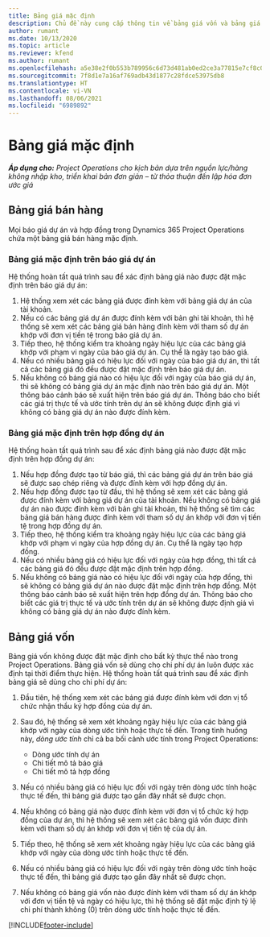 ```yaml
---
title: Bảng giá mặc định
description: Chủ đề này cung cấp thông tin về bảng giá vốn và bảng giá bán hàng mặc định trong Project Operations.
author: rumant
ms.date: 10/13/2020
ms.topic: article
ms.reviewer: kfend
ms.author: rumant
ms.openlocfilehash: a5e38e2f0b553b789956c6d73d481ab0ed2ce3a77815e7cf8c058a0b4666c558
ms.sourcegitcommit: 7f8d1e7a16af769adb43d1877c28fdce53975db8
ms.translationtype: HT
ms.contentlocale: vi-VN
ms.lasthandoff: 08/06/2021
ms.locfileid: "6989892"
---
```

# <a name="default-price-lists"></a>Bảng giá mặc định

_**Áp dụng cho:** Project Operations cho kịch bản dựa trên nguồn lực/hàng không nhập kho, triển khai bản đơn giản – từ thỏa thuận đến lập hóa đơn ước giá_

## <a name="sales-price-lists"></a>Bảng giá bán hàng

Mọi báo giá dự án và hợp đồng trong Dynamics 365 Project Operations chứa một bảng giá bán hàng mặc định. 

### <a name="price-list-default-on-project-quotes"></a>Bảng giá mặc định trên báo giá dự án
Hệ thống hoàn tất quá trình sau để xác định bảng giá nào được đặt mặc định trên báo giá dự án:

1. Hệ thống xem xét các bảng giá được đính kèm với bảng giá dự án của tài khoản. 
2. Nếu có các bảng giá dự án được đính kèm với bản ghi tài khoản, thì hệ thống sẽ xem xét các bảng giá bán hàng đính kèm với tham số dự án khớp với đơn vị tiền tệ trong báo giá dự án.
3. Tiếp theo, hệ thống kiểm tra khoảng ngày hiệu lực của các bảng giá khớp với phạm vi ngày của báo giá dự án. Cụ thể là ngày tạo báo giá.
4. Nếu có nhiều bảng giá có hiệu lực đối với ngày của báo giá dự án, thì tất cả các bảng giá đó đều được đặt mặc định trên báo giá dự án.
5. Nếu không có bảng giá nào có hiệu lực đối với ngày của báo giá dự án, thì sẽ không có bảng giá dự án mặc định nào trên báo giá dự án. Một thông báo cảnh báo sẽ xuất hiện trên báo giá dự án. Thông báo cho biết các giá trị thực tế và ước tính trên dự án sẽ không được định giá vì không có bảng giá dự án nào được đính kèm.

### <a name="price-list-default-on-project-contracts"></a>Bảng giá mặc định trên hợp đồng dự án 
Hệ thống hoàn tất quá trình sau để xác định bảng giá nào được đặt mặc định trên hợp đồng dự án:

1. Nếu hợp đồng được tạo từ báo giá, thì các bảng giá dự án trên báo giá sẽ được sao chép riêng và được đính kèm với hợp đồng dự án.
2. Nếu hợp đồng được tạo từ đầu, thì hệ thống sẽ xem xét các bảng giá được đính kèm với bảng giá dự án của tài khoản. Nếu không có bảng giá dự án nào được đính kèm với bản ghi tài khoản, thì hệ thống sẽ tìm các bảng giá bán hàng được đính kèm với tham số dự án khớp với đơn vị tiền tệ trong hợp đồng dự án.
4. Tiếp theo, hệ thống kiểm tra khoảng ngày hiệu lực của các bảng giá khớp với phạm vi ngày của hợp đồng dự án. Cụ thể là ngày tạo hợp đồng.
5. Nếu có nhiều bảng giá có hiệu lực đối với ngày của hợp đồng, thì tất cả các bảng giá đó đều được đặt mặc định trên hợp đồng.
6. Nếu không có bảng giá nào có hiệu lực đối với ngày của hợp đồng, thì sẽ không có bảng giá dự án nào được đặt mặc định trên hợp đồng. Một thông báo cảnh báo sẽ xuất hiện trên hợp đồng dự án. Thông báo cho biết các giá trị thực tế và ước tính trên dự án sẽ không được định giá vì không có bảng giá dự án nào được đính kèm.

## <a name="cost-price-lists"></a>Bảng giá vốn

Bảng giá vốn không được đặt mặc định cho bất kỳ thực thể nào trong Project Operations. Bảng giá vốn sẽ dùng cho chi phí dự án luôn được xác định tại thời điểm thực hiện. Hệ thống hoàn tất quá trình sau để xác định bảng giá sẽ dùng cho chi phí dự án:

1. Đầu tiên, hệ thống xem xét các bảng giá được đính kèm với đơn vị tổ chức nhận thầu ký hợp đồng của dự án.
2. Sau đó, hệ thống sẽ xem xét khoảng ngày hiệu lực của các bảng giá khớp với ngày của dòng ước tính hoặc thực tế đến. Trong tình huống này, *dòng ước tính* chỉ cả ba bối cảnh ước tính trong Project Operations:

    - Dòng ước tính dự án
    - Chi tiết mô tả báo giá
    - Chi tiết mô tả hợp đồng
  
3. Nếu có nhiều bảng giá có hiệu lực đối với ngày trên dòng ước tính hoặc thực tế đến, thì bảng giá được tạo gần đây nhất sẽ được chọn.
4. Nếu không có bảng giá nào được đính kèm với đơn vị tổ chức ký hợp đồng của dự án, thì hệ thống sẽ xem xét các bảng giá vốn được đính kèm với tham số dự án khớp với đơn vị tiền tệ của dự án.
5. Tiếp theo, hệ thống sẽ xem xét khoảng ngày hiệu lực của các bảng giá khớp với ngày của dòng ước tính hoặc thực tế đến. 
6. Nếu có nhiều bảng giá có hiệu lực đối với ngày trên dòng ước tính hoặc thực tế đến, thì bảng giá được tạo gần đây nhất sẽ được chọn.
7. Nếu không có bảng giá vốn nào được đính kèm với tham số dự án khớp với đơn vị tiền tệ và ngày có hiệu lực, thì hệ thống sẽ đặt mặc định tỷ lệ chi phí thành không (0) trên dòng ước tính hoặc thực tế đến.


[!INCLUDE[footer-include](../includes/footer-banner.md)]
